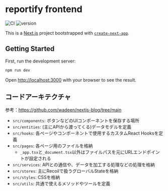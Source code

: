 # reportify frontend

![CI](https://github.com/fy23-gw-gackathon/reportify-frontend/workflows/CI/badge.svg)
![version](https://img.shields.io/badge/version-1.0--SNAPSHOT-blue.svg)

This is a [Next.js](https://nextjs.org/) project bootstrapped with [`create-next-app`](https://github.com/vercel/next.js/tree/canary/packages/create-next-app).

## Getting Started

First, run the development server:

```bash
npm run dev
```

Open [http://localhost:3000](http://localhost:3000) with your browser to see the result.

## コードアーキテクチャ


参考：https://github.com/wadeen/nextjs-blog/tree/main

- `src/components`: ボタンなどのUIコンポーネントを保存する場所
- `src/entities`: (主にAPIから渡ってくる)データモデルを定義
- `src/hooks`: 各ページやコンポーネントで使用するカスタムReact Hooksを定義
- `src/pages`: 各ページ用のファイルを格納
    - `_app.tsx`と`_document.tsx`以外はファイルパスを元にURLエンドポイントが設定される
- `src/services`: APIとの通信や、データを加工する処理などの処理を格納
- `src/stores`: 主にRecoilで扱うグローバルStateを格納
- `src/styles`: CSSを格納
- `src/utils`: 共通で使えるメソッドやツールを定義
